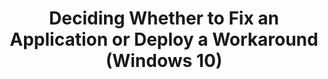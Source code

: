 ---
title: Deciding Whether to Fix an Application or Deploy a Workaround (Windows 10)
description: You can fix a compatibility issue by changing the code for the application or by deploying a workaround.
redirect_url: https://technet.microsoft.com/en-us/itpro/windows/deploy/manage-windows-upgrades-with-upgrade-analytics
---